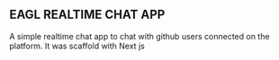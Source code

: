 ## EAGL REALTIME CHAT APP 
A simple realtime chat app to chat with github users connected on the platform.
It was scaffold with Next js
